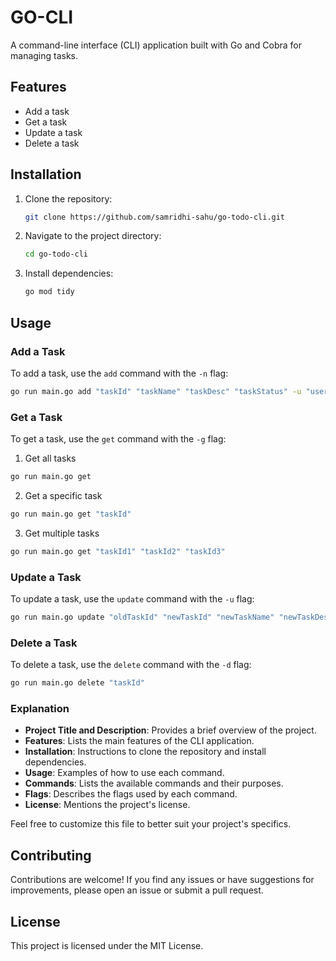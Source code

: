# GO-CLI

A command-line interface (CLI) application built with Go and Cobra for managing tasks.

## Features

- Add a task
- Get a task
- Update a task
- Delete a task

## Installation

1. Clone the repository:

    ```sh
    git clone https://github.com/samridhi-sahu/go-todo-cli.git
    ```

2. Navigate to the project directory:

    ```sh
    cd go-todo-cli
    ```

3. Install dependencies:

    ```sh
    go mod tidy
    ```

## Usage

### Add a Task
To add a task, use the `add` command with the `-n` flag:
```sh
go run main.go add "taskId" "taskName" "taskDesc" "taskStatus" -u "userName"
```
### Get a Task
To get a task, use the `get` command with the `-g` flag:
1. Get all tasks
```sh
go run main.go get
```
2. Get a specific task
```sh
go run main.go get "taskId"
```
3. Get multiple tasks
```sh
go run main.go get "taskId1" "taskId2" "taskId3"
```
### Update a Task
To update a task, use the `update` command with the `-u` flag:
```sh
go run main.go update "oldTaskId" "newTaskId" "newTaskName" "newTaskDesc" "newTaskStatus"
```
### Delete a Task
To delete a task, use the `delete` command with the `-d` flag:
```sh
go run main.go delete "taskId"
```

### Explanation

- **Project Title and Description**: Provides a brief overview of the project.
- **Features**: Lists the main features of the CLI application.
- **Installation**: Instructions to clone the repository and install dependencies.
- **Usage**: Examples of how to use each command.
- **Commands**: Lists the available commands and their purposes.
- **Flags**: Describes the flags used by each command.
- **License**: Mentions the project's license.

Feel free to customize this file to better suit your project's specifics.

## Contributing
Contributions are welcome! If you find any issues or have suggestions for improvements, please open an issue or submit a pull request.

## License
This project is licensed under the MIT License.

